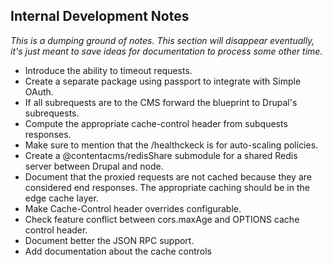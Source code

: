 ## Internal Development Notes
_This is a dumping ground of notes. This section will disappear eventually, it's
just meant to save ideas for documentation to process some other time._

- Introduce the ability to timeout requests.
- Create a separate package using passport to integrate with Simple OAuth.
- If all subrequests are to the CMS forward the blueprint to Drupal's subrequests.
- Compute the appropriate cache-control header from subquests responses.
- Make sure to mention that the /healthckeck is for auto-scaling policies.
- Create a @contentacms/redisShare submodule for a shared Redis server between
  Drupal and node.
- Document that the proxied requests are not cached because they are considered
  end responses. The appropriate caching should be in the edge cache layer.
- Make Cache-Control header overrides configurable.
- Check feature conflict between cors.maxAge and OPTIONS cache control header.
- Document better the JSON RPC support.
- Add documentation about the cache controls
